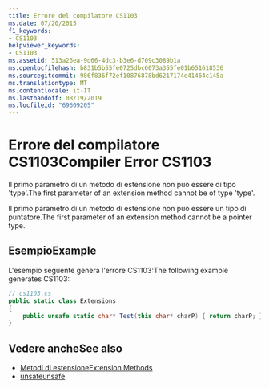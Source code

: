 ```yaml
---
title: Errore del compilatore CS1103
ms.date: 07/20/2015
f1_keywords:
- CS1103
helpviewer_keywords:
- CS1103
ms.assetid: 513a26ea-9d66-4dc3-b3e6-d709c3089b1a
ms.openlocfilehash: b831b5b55fe0725dbc6073a355fe01b651618536
ms.sourcegitcommit: 986f836f72ef10876878bd6217174e41464c145a
ms.translationtype: MT
ms.contentlocale: it-IT
ms.lasthandoff: 08/19/2019
ms.locfileid: "69609205"
---
```

# <a name="compiler-error-cs1103"></a><span data-ttu-id="c9de9-102">Errore del compilatore CS1103</span><span class="sxs-lookup"><span data-stu-id="c9de9-102">Compiler Error CS1103</span></span>
<span data-ttu-id="c9de9-103">Il primo parametro di un metodo di estensione non può essere di tipo 'type'.</span><span class="sxs-lookup"><span data-stu-id="c9de9-103">The first parameter of an extension method cannot be of type 'type'.</span></span>  
  
 <span data-ttu-id="c9de9-104">Il primo parametro di un metodo di estensione non può essere un tipo di puntatore.</span><span class="sxs-lookup"><span data-stu-id="c9de9-104">The first parameter of an extension method cannot be a pointer type.</span></span>  
  
## <a name="example"></a><span data-ttu-id="c9de9-105">Esempio</span><span class="sxs-lookup"><span data-stu-id="c9de9-105">Example</span></span>  
 <span data-ttu-id="c9de9-106">L'esempio seguente genera l'errore CS1103:</span><span class="sxs-lookup"><span data-stu-id="c9de9-106">The following example generates CS1103:</span></span>  
  
```csharp  
// cs1103.cs  
public static class Extensions  
{  
    public unsafe static char* Test(this char* charP) { return charP; } // CS1103  
}   
```  
  
## <a name="see-also"></a><span data-ttu-id="c9de9-107">Vedere anche</span><span class="sxs-lookup"><span data-stu-id="c9de9-107">See also</span></span>

- [<span data-ttu-id="c9de9-108">Metodi di estensione</span><span class="sxs-lookup"><span data-stu-id="c9de9-108">Extension Methods</span></span>](../programming-guide/classes-and-structs/extension-methods.md)
- [<span data-ttu-id="c9de9-109">unsafe</span><span class="sxs-lookup"><span data-stu-id="c9de9-109">unsafe</span></span>](../language-reference/keywords/unsafe.md)
